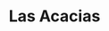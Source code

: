 ---
title: "Las Acacias"
url: /ciudad-autonoma-de-buenos-aires/las-acacias/
shop: centro de jardinería
---